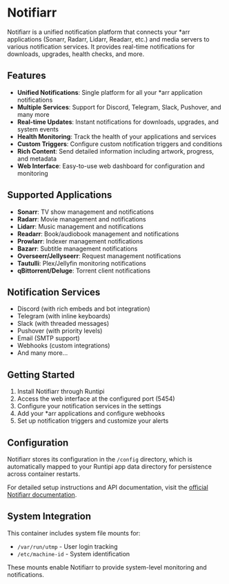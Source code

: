 # Notifiarr

Notifiarr is a unified notification platform that connects your *arr applications (Sonarr, Radarr, Lidarr, Readarr, etc.) and media servers to various notification services. It provides real-time notifications for downloads, upgrades, health checks, and more.

## Features

- **Unified Notifications**: Single platform for all your *arr application notifications
- **Multiple Services**: Support for Discord, Telegram, Slack, Pushover, and many more
- **Real-time Updates**: Instant notifications for downloads, upgrades, and system events
- **Health Monitoring**: Track the health of your applications and services
- **Custom Triggers**: Configure custom notification triggers and conditions
- **Rich Content**: Send detailed information including artwork, progress, and metadata
- **Web Interface**: Easy-to-use web dashboard for configuration and monitoring

## Supported Applications

- **Sonarr**: TV show management and notifications
- **Radarr**: Movie management and notifications  
- **Lidarr**: Music management and notifications
- **Readarr**: Book/audiobook management and notifications
- **Prowlarr**: Indexer management notifications
- **Bazarr**: Subtitle management notifications
- **Overseerr/Jellyseerr**: Request management notifications
- **Tautulli**: Plex/Jellyfin monitoring notifications
- **qBittorrent/Deluge**: Torrent client notifications

## Notification Services

- Discord (with rich embeds and bot integration)
- Telegram (with inline keyboards)
- Slack (with threaded messages)
- Pushover (with priority levels)
- Email (SMTP support)
- Webhooks (custom integrations)
- And many more...

## Getting Started

1. Install Notifiarr through Runtipi
2. Access the web interface at the configured port (5454)
3. Configure your notification services in the settings
4. Add your *arr applications and configure webhooks
5. Set up notification triggers and customize your alerts

## Configuration

Notifiarr stores its configuration in the `/config` directory, which is automatically mapped to your Runtipi app data directory for persistence across container restarts.

For detailed setup instructions and API documentation, visit the [official Notifiarr documentation](https://notifiarr.com/docs/).

## System Integration

This container includes system file mounts for:
- `/var/run/utmp` - User login tracking
- `/etc/machine-id` - System identification

These mounts enable Notifiarr to provide system-level monitoring and notifications.